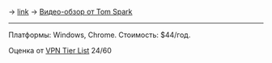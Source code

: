 -> [link](https://www.ipvanish.com/)
-> [Видео-обзор от Tom Spark](https://www.youtube.com/watch?v=bXKUORzZOtk)

---
Платформы: Windows, Chrome.
Стоимость: $44/год.

Оценка от [VPN Tier List](https://www.vpntierlist.com/) 24/60